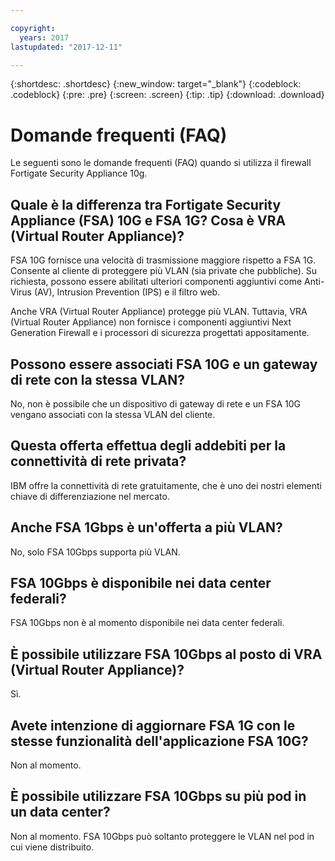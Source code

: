 ```yaml
---

copyright:
  years: 2017
lastupdated: "2017-12-11"

---
```


{:shortdesc: .shortdesc}
{:new_window: target="_blank"}
{:codeblock: .codeblock}
{:pre: .pre}
{:screen: .screen}
{:tip: .tip}
{:download: .download}

# Domande frequenti (FAQ)
Le seguenti sono le domande frequenti (FAQ) quando si utilizza il firewall Fortigate Security Appliance 10g.

## Quale è la differenza tra Fortigate Security Appliance (FSA) 10G e FSA 1G? Cosa è VRA (Virtual Router Appliance)?

FSA 10G fornisce una velocità di trasmissione maggiore rispetto a FSA 1G. Consente al cliente di proteggere più VLAN (sia private che pubbliche). Su richiesta, possono essere abilitati ulteriori componenti aggiuntivi come Anti-Virus (AV), Intrusion Prevention (IPS) e il filtro web.

Anche VRA (Virtual Router Appliance) protegge più VLAN. Tuttavia, VRA (Virtual Router Appliance) non fornisce i componenti aggiuntivi Next Generation Firewall e i processori di sicurezza progettati appositamente.

## Possono essere associati FSA 10G e un gateway di rete con la stessa VLAN?

No, non è possibile che un dispositivo di gateway di rete e un FSA 10G vengano associati con la stessa VLAN del cliente.

## Questa offerta effettua degli addebiti per la connettività di rete privata?

IBM offre la connettività di rete gratuitamente, che è uno dei nostri elementi chiave di differenziazione nel mercato.

## Anche FSA 1Gbps è un'offerta a più VLAN?

No, solo FSA 10Gbps supporta più VLAN.

## FSA 10Gbps è disponibile nei data center federali?

FSA 10Gbps non è al momento disponibile nei data center federali.

## È possibile utilizzare FSA 10Gbps al posto di VRA (Virtual Router Appliance)?

Sì.

## Avete intenzione di aggiornare FSA 1G con le stesse funzionalità dell'applicazione FSA 10G?

Non al momento.

## È possibile utilizzare FSA 10Gbps su più pod in un data center?

Non al momento. FSA 10Gbps può soltanto proteggere le VLAN nel pod in cui viene distribuito.
